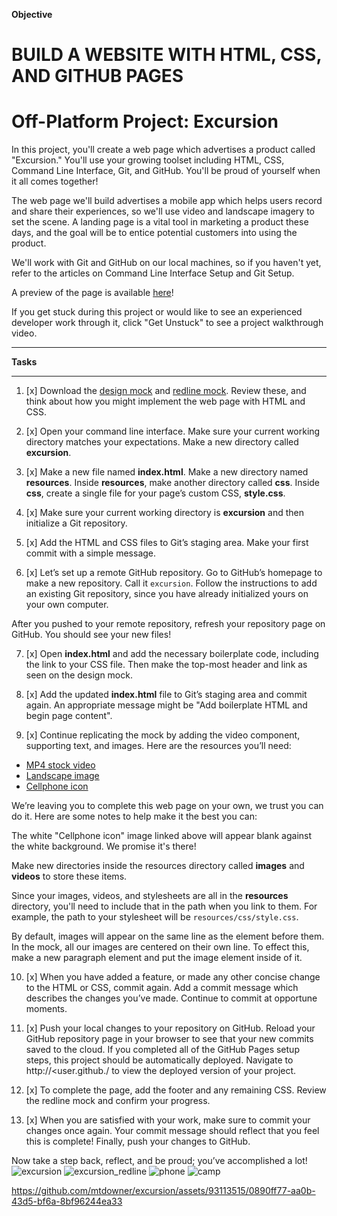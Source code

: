 __Objective__

# BUILD A WEBSITE WITH HTML, CSS, AND GITHUB PAGES

Off-Platform Project: Excursion
====

In this project, you'll create a web page which advertises a product called "Excursion." You'll use your growing toolset including HTML, CSS, Command Line Interface, Git, and GitHub. You'll be proud of yourself when it all comes together!

The web page we'll build advertises a mobile app which helps users record and share their experiences, so we'll use video and landscape imagery to set the scene. A landing page is a vital tool in marketing a product these days, and the goal will be to entice potential customers into using the product.

We'll work with Git and GitHub on our local machines, so if you haven't yet, refer to the articles on Command Line Interface Setup and Git Setup.

A preview of the page is available [here](https://content.codecademy.com/programs/freelance-one/excursion/index.html?_gl=1*9ghbp4*_ga*MDY2MzcwNTU2OS4xNjc1OTkyODMw*_ga_3LRZM6TM9L*MTY4NjYwOTA0NS4xOS4wLjE2ODY2MDkwNDUuNjAuMC4w)!

If you get stuck during this project or would like to see an experienced developer work through it, click "Get Unstuck" to see a project walkthrough video.

------------

__Tasks__

------------

1.  [x] Download the [design mock](https://content.codecademy.com/programs/freelance-one/excursion/mocks/excursion.png?_gl=1*1ewwq58*_ga*MDY2MzcwNTU2OS4xNjc1OTkyODMw*_ga_3LRZM6TM9L*MTY4NjYwOTA0NS4xOS4wLjE2ODY2MDkwNDUuNjAuMC4w) and [redline mock](https://content.codecademy.com/programs/freelance-one/excursion/mocks/excursion_redline.png?_gl=1*1ewwq58*_ga*MDY2MzcwNTU2OS4xNjc1OTkyODMw*_ga_3LRZM6TM9L*MTY4NjYwOTA0NS4xOS4wLjE2ODY2MDkwNDUuNjAuMC4w). Review these, and think about how you might implement the web page with HTML and CSS.

2. [x] Open your command line interface. Make sure your current working directory matches your expectations. Make a new directory called __excursion__.

3. [x] Make a new file named __index.html__. Make a new directory named __resources__. Inside __resources__, make another directory called __css__. Inside __css__, create a single file for your page’s custom CSS, __style.css__.

4. [x] Make sure your current working directory is __excursion__ and then initialize a Git repository.

5. [x] Add the HTML and CSS files to Git’s staging area. Make your first commit with a simple message.

6. [x] Let’s set up a remote GitHub repository. Go to GitHub’s homepage to make a new repository. Call it `excursion`. Follow the instructions to add an existing Git repository, since you have already initialized yours on your own computer.

After you pushed to your remote repository, refresh your repository page on GitHub. You should see your new files!

7. [x] Open __index.html__ and add the necessary boilerplate code, including the link to your CSS file. Then make the top-most header and link as seen on the design mock.

8. [x] Add the updated __index.html__ file to Git’s staging area and commit again. An appropriate message might be "Add boilerplate HTML and begin page content".

9. [x] Continue replicating the mock by adding the video component, supporting text, and images. Here are the resources you’ll need:

- [MP4 stock video](https://content.codecademy.com/programs/freelance-one/excursion/videos/excursion.mp4?_gl=1*qu8q62*_ga*MDY2MzcwNTU2OS4xNjc1OTkyODMw*_ga_3LRZM6TM9L*MTY4NjYxMTU2MC4yMC4wLjE2ODY2MTE1NjAuNjAuMC4w)
- [Landscape image](https://content.codecademy.com/programs/freelance-one/excursion/images/camp.jpg?_gl=1*qu8q62*_ga*MDY2MzcwNTU2OS4xNjc1OTkyODMw*_ga_3LRZM6TM9L*MTY4NjYxMTU2MC4yMC4wLjE2ODY2MTE1NjAuNjAuMC4w)
- [Cellphone icon](https://content.codecademy.com/programs/freelance-one/excursion/images/phone.png?_gl=1*qu8q62*_ga*MDY2MzcwNTU2OS4xNjc1OTkyODMw*_ga_3LRZM6TM9L*MTY4NjYxMTU2MC4yMC4wLjE2ODY2MTE1NjAuNjAuMC4w)

We’re leaving you to complete this web page on your own, we trust you can do it. Here are some notes to help make it the best you can:

The white "Cellphone icon" image linked above will appear blank against the white background. We promise it's there!

Make new directories inside the resources directory called __images__ and __videos__ to store these items.

Since your images, videos, and stylesheets are all in the __resources__ directory, you'll need to include that in the path when you link to them. For example, the path to your stylesheet will be `resources/css/style.css`.

By default, images will appear on the same line as the element before them. In the mock, all our images are centered on their own line. To effect this, make a new paragraph element and put the image element inside of it.

10. [x] When you have added a feature, or made any other concise change to the HTML or CSS, commit again. Add a commit message which describes the changes you’ve made. Continue to commit at opportune moments.

11. [x] Push your local changes to your repository on GitHub. Reload your GitHub repository page in your browser to see that your new commits saved to the cloud. If you completed all of the GitHub Pages setup steps, this project should be automatically deployed. Navigate to http://<user.github./<repository-name> to view the deployed version of your project.

12. [x] To complete the page, add the footer and any remaining CSS. Review the redline mock and confirm your progress.

13. [x] When you are satisfied with your work, make sure to commit your changes once again. Your commit message should reflect that you feel this is complete! Finally, push your changes to GitHub.

Now take a step back, reflect, and be proud; you’ve accomplished a lot!
![excursion](https://github.com/mtdowner/excursion/assets/93113515/1fc10902-e2f8-4db6-8fa9-9c2008867acf)
![excursion_redline](https://github.com/mtdowner/excursion/assets/93113515/6222d278-0914-4084-87d3-2d821441d049)
![phone](https://github.com/mtdowner/excursion/assets/93113515/0288ac70-f83f-433d-a076-5e2822c7d6b0)
![camp](https://github.com/mtdowner/excursion/assets/93113515/fc0fa634-0000-46dc-aebe-cc5f816134e1)


https://github.com/mtdowner/excursion/assets/93113515/0890ff77-aa0b-43d5-bf6a-8bf96244ea33

